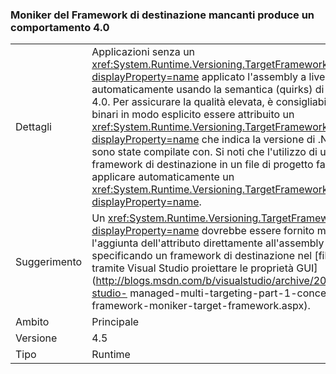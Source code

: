 ### <a name="missing-target-framework-moniker-results-in-40-behavior"></a>Moniker del Framework di destinazione mancanti produce un comportamento 4.0

|   |   |
|---|---|
|Dettagli|Applicazioni senza un <xref:System.Runtime.Versioning.TargetFrameworkAttribute?displayProperty=name> applicato l'assembly a livello esegue automaticamente usando la semantica (quirks) di .NET Framework 4.0. Per assicurare la qualità elevata, è consigliabile che tutti i file binari in modo esplicito essere attribuito un <xref:System.Runtime.Versioning.TargetFrameworkAttribute?displayProperty=name> che indica la versione di .NET Framework sono state compilate con. Si noti che l'utilizzo di un moniker del framework di destinazione in un file di progetto farà MSBuild applicare automaticamente un <xref:System.Runtime.Versioning.TargetFrameworkAttribute?displayProperty=name>.|
|Suggerimento|Un <xref:System.Runtime.Versioning.TargetFrameworkAttribute?displayProperty=name> dovrebbe essere fornito mediante l'aggiunta dell'attributo direttamente all'assembly oppure specificando un framework di destinazione nel [file di progetto o tramite Visual Studio proiettare le proprietà GUI](http://blogs.msdn.com/b/visualstudio/archive/2010/05/19/visual-studio- managed-multi-targeting-part-1-concepts-target-framework-moniker-target-framework.aspx).|
|Ambito|Principale|
|Versione|4.5|
|Tipo|Runtime|


